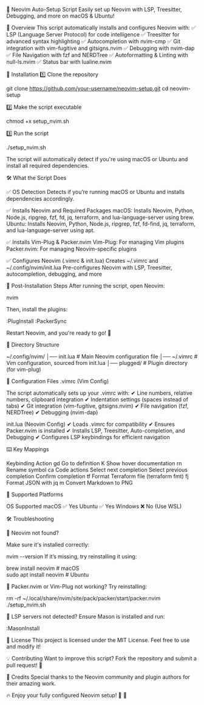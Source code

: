 🚀 Neovim Auto-Setup Script
Easily set up Neovim with LSP, Treesitter, Debugging, and more on macOS & Ubuntu!



📌 Overview
This script automatically installs and configures Neovim with:
✅ LSP (Language Server Protocol) for code intelligence
✅ Treesitter for advanced syntax highlighting
✅ Autocompletion with nvim-cmp
✅ Git integration with vim-fugitive and gitsigns.nvim
✅ Debugging with nvim-dap
✅ File Navigation with fzf and NERDTree
✅ Autoformatting & Linting with null-ls.nvim
✅ Status bar with lualine.nvim

🔧 Installation
1️⃣ Clone the repository

git clone https://github.com/your-username/neovim-setup.git
cd neovim-setup

2️⃣ Make the script executable

chmod +x setup_nvim.sh

3️⃣ Run the script

./setup_nvim.sh

The script will automatically detect if you're using macOS or Ubuntu and install all required dependencies.

🛠 What the Script Does

✅ OS Detection
Detects if you’re running macOS or Ubuntu and installs dependencies accordingly.

✅ Installs Neovim and Required Packages
macOS: Installs Neovim, Python, Node.js, ripgrep, fzf, fd, jq, terraform, and lua-language-server using brew.
Ubuntu: Installs Neovim, Python, Node.js, ripgrep, fzf, fd-find, jq, terraform, and lua-language-server using apt.

✅ Installs Vim-Plug & Packer.nvim
Vim-Plug: For managing Vim plugins
Packer.nvim: For managing Neovim-specific plugins

✅ Configures Neovim (.vimrc & init.lua)
Creates ~/.vimrc and ~/.config/nvim/init.lua
Pre-configures Neovim with LSP, Treesitter, autocompletion, debugging, and more

🎯 Post-Installation Steps
After running the script, open Neovim:

nvim

Then, install the plugins:

:PlugInstall
:PackerSync

Restart Neovim, and you're ready to go! 🚀

📂 Directory Structure

~/.config/nvim/
│── init.lua  # Main Neovim configuration file
│── ~/.vimrc  # Vim configuration, sourced from init.lua
│── plugged/  # Plugin directory (for vim-plug)

📜 Configuration Files
.vimrc (Vim Config)

The script automatically sets up your .vimrc with:
✔ Line numbers, relative numbers, clipboard integration
✔ Indentation settings (spaces instead of tabs)
✔ Git integration (vim-fugitive, gitsigns.nvim)
✔ File navigation (fzf, NERDTree)
✔ Debugging (nvim-dap)

init.lua (Neovim Config)
✔ Loads .vimrc for compatibility
✔ Ensures Packer.nvim is installed
✔ Installs LSP, Treesitter, Auto-completion, and Debugging
✔ Configures LSP keybindings for efficient navigation

⌨️ Key Mappings

Keybinding	Action
gd	Go to definition
K	Show hover documentation
<leader>rn	Rename symbol
<leader>ca	Code actions
<C-n>	Select next completion
<C-p>	Select previous completion
<C-y>	Confirm completion
<leader>tf	Format Terraform file (terraform fmt)
<leader>fj	Format JSON with jq
<leader>m	Convert Markdown to PNG

🎯 Supported Platforms

OS	Supported
macOS	✅ Yes
Ubuntu	✅ Yes
Windows	❌ No (Use WSL)

🛠 Troubleshooting

🚨 Neovim not found?

Make sure it's installed correctly:

nvim --version
If it’s missing, try reinstalling it using:

brew install neovim  # macOS  
sudo apt install neovim  # Ubuntu  

🚨 Packer.nvim or Vim-Plug not working?
Try reinstalling:

rm -rf ~/.local/share/nvim/site/pack/packer/start/packer.nvim
./setup_nvim.sh

🚨 LSP servers not detected?
Ensure Mason is installed and run:

:MasonInstall

📜 License
This project is licensed under the MIT License. Feel free to use and modify it!

💡 Contributing
Want to improve this script? Fork the repository and submit a pull request! 🚀

🤝 Credits
Special thanks to the Neovim community and plugin authors for their amazing work.

🔥 Enjoy your fully configured Neovim setup! 🎯 🚀
